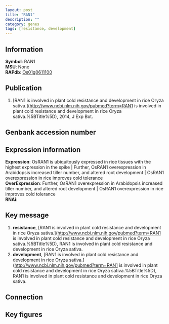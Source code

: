 ```yaml
---
layout: post
title: "RAN1"
description: ""
category: genes
tags: [resistance, development]
---
```


## Information
__Symbol__: RAN1  
__MSU__: None  
__RAPdb__: [Os01g0611100](http://rapdb.dna.affrc.go.jp/viewer/gbrowse_details/irgsp1?name=Os01g0611100)  

## Publication
1. [RAN1 is involved in plant cold resistance and development in rice Oryza sativa.](http://www.ncbi.nlm.nih.gov/pubmed?term=RAN1 is involved in plant cold resistance and development in rice Oryza sativa.%5BTitle%5D), 2014, J Exp Bot.

## Genbank accession number

## Expression information
__Expression__: OsRAN1 is ubiquitously expressed in rice tissues with the highest expression in the spike |  Further, OsRAN1 overexpression in Arabidopsis increased tiller number, and altered root development |  OsRAN1 overexpression in rice improves cold tolerance  
__OverExpression__: Further, OsRAN1 overexpression in Arabidopsis increased tiller number, and altered root development |  OsRAN1 overexpression in rice improves cold tolerance  
__RNAi__:  

## Key message
1. __resistance__, [RAN1 is involved in plant cold resistance and development in rice Oryza sativa.](http://www.ncbi.nlm.nih.gov/pubmed?term=RAN1 is involved in plant cold resistance and development in rice Oryza sativa.%5BTitle%5D), RAN1 is involved in plant cold resistance and development in rice Oryza sativa.
2. __development__, [RAN1 is involved in plant cold resistance and development in rice Oryza sativa.](http://www.ncbi.nlm.nih.gov/pubmed?term=RAN1 is involved in plant cold resistance and development in rice Oryza sativa.%5BTitle%5D), RAN1 is involved in plant cold resistance and development in rice Oryza sativa.

## Connection

## Key figures



